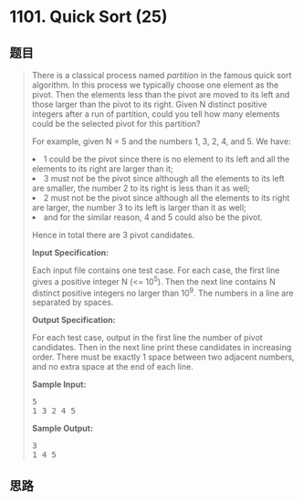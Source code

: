 <h1>1101. Quick Sort (25)</h1>

## 题目

> <div id="problemContent">
> <p>There is a classical process named <i>partition</i> in the famous quick sort algorithm. In this process we typically choose one element as the pivot.  Then the elements less than the pivot are moved to its left and those larger than the pivot to its right. 
> Given N distinct positive integers after a run of partition, could you tell how many elements could be the selected pivot for this partition?</p>
> <p>For example, given N = 5 and the numbers 1, 3, 2, 4, and 5.  We have:</p>
> <p>
> </p><li>1 could be the pivot since there is no element to its left and all the elements to its right are larger than it;<br/>
> </li><li>3 must not be the pivot since although all the elements to its left are smaller, the number 2 to its right is less than it as well;<br/>
> </li><li>2 must not be the pivot since although all the elements to its right are larger, the number 3 to its left is larger than it as well;<br/>
> </li><li>and for the similar reason, 4 and 5 could also be the pivot.<br/>
> <p>Hence in total there are 3 pivot candidates.</p>
> <p><b>
> Input Specification:
> </b></p>
> <p>Each input file contains one test case.  For each case, the first line gives a positive integer N (&lt;= 10<sup>5</sup>).  Then the next line contains N distinct positive integers no larger than 10<sup>9</sup>.  The numbers in a line are separated by spaces.</p>
> <p><b>
> Output Specification:
> </b></p>
> <p>For each test case, output in the first line the number of pivot candidates.  Then in the next line print these candidates in increasing order.  There must be exactly 1 space between two adjacent numbers, and no extra space at the end of each line.</p>
> <b>Sample Input: </b><pre>
> 5
> 1 3 2 4 5
> </pre>
> <b>Sample Output:</b><pre>
> 3
> 1 4 5
> </pre>
> </li></div>

## 思路

